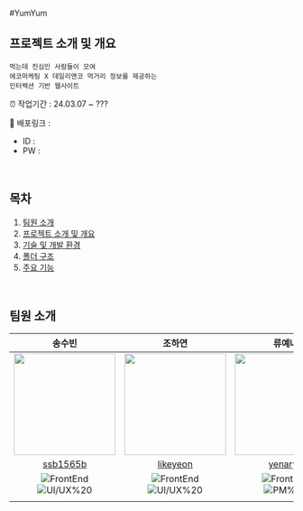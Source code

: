 #YumYum

## 프로젝트 소개 및 개요

```
먹는데 진심인 사람들이 모여
에코마케팅 X 데일리앤코 먹거리 정보를 제공하는
인터렉션 기반 웹사이트
```

⏰ 작업기간 : 24.03.07 ~ ???

🔗 배포링크 : 

* ID : 
* PW : 

</br>

## 목차
1. [팀원 소개](#Five-Rookies-팀원-소개)
2. [프로젝트 소개 및 개요](#프로젝트-소개-및-개요)
3. [기술 및 개발 환경](#기술-및-개발-환경)
4. [폴더 구조](#폴더-구조)
5. [주요 기능](#주요-기능)
</br>

## 팀원 소개

**송수빈**|**조하연**|**류예나** |
| :-------------------------------------------------------------------------------------------------------: | :---------------------------------------------------------------------------------------------------------------------------------------------------------: | :-------------------------------------------------------------------------------------------------------------------------------------------------------------: |
| <img src="" width="180px;"> | <img src="" width="180px;"/> | <img src="" width="180px;" > |
| [ssb1565b](https://github.com/ssb1565b) | [likeyeon](https://github.com/likeyeon) | [yenaryu](https://github.com/yenaryu) |
 | ![FrontEnd](https://img.shields.io/badge/FrontEnd-DA3017)</br> ![UI/UX%20](https://img.shields.io/badge/-UI/UX-3FCF8E)  </br> | ![FrontEnd](https://img.shields.io/badge/FrontEnd-DA3017)</br> ![UI/UX%20](https://img.shields.io/badge/-UI/UX-3FCF8E) | ![FrontEnd](https://img.shields.io/badge/FrontEnd-DA3017)</br>![PM%20](https://img.shields.io/badge/-PM-3FCF8E) |
|   | |  | 
<br>



<!-- ## 🧑🏻‍💻 역할 분담 -->
